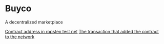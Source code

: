 # Buyco
A decentralized marketplace

[Contract address in ropsten test net](https://ropsten.etherscan.io/address/0x62c4162b096c37dda211532efe799d8ffdc591a2)
[The transaction that added the contract to the network](https://ropsten.etherscan.io/tx/0xb43822e87224d7c013eb6fa2952ab31beaed214cc0830027beb3538fbbae6ef5)